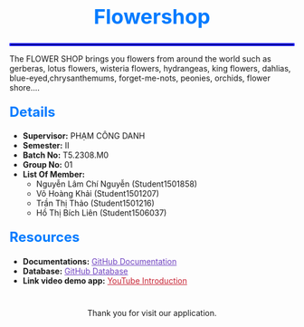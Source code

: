 <h1 style="font-size: 36px; font-weight: bold; text-align: center; color: #007BFF;">
Flowershop
</h1>
<hr style="border: 2px solid blue;">
<p>The FLOWER SHOP brings you flowers from around the world such as gerberas, lotus flowers, wisteria flowers, hydrangeas, king flowers, dahlias, blue-eyed,chrysanthemums, forget-me-nots, peonies, orchids, flower shore....</p>

<h2 style="font-size: 24px; margin-top: 20px; color: #007BFF;">Details</h2>
<ul>
    <li><strong>Supervisor:</strong> PHẠM CÔNG DANH</li>
    <li><strong>Semester:</strong> II</li>
    <li><strong>Batch No:</strong> T5.2308.M0</li>
    <li><strong>Group No:</strong> 01</li>
    <li><strong>List Of Member:</strong>
        <ul>
            <li>Nguyễn Lâm Chí Nguyễn (Student1501858)</li>
            <li>Võ Hoàng Khải (Student1501207)</li>
            <li>Trần Thị Thảo (Student1501216)</li>
            <li>Hồ Thị Bích Liên (Student1506037)</li>
        </ul>
    </li>
</ul>

<h2 style="font-size: 24px; margin-top: 20px; color: #007BFF;">Resources</h2>
<ul>
    <li><strong>Documentations:</strong> <a href=" https://github.com/bichlienho/Group1-FlowerShop" style="color: #6f42c1;"><i class="fab fa-github"></i> GitHub Documentation</a></li>
    <li><strong>Database:</strong> <a href="https://github.com/bichlienho/QLBanhangJavafx" style="color: #6f42c1;"><i class="fab fa-github"></i> GitHub Database</a></li>
    <li><strong>Link video demo app:</strong> <a href="https://www.youtube.com/watch?v=7h_TyI6RXG0" style="color: #c82333;"><i class="fab fa-youtube"></i> YouTube Introduction</a></li>
</ul>

<div style="text-align: center; margin-top: 40px;">
Thank you for visit our application.
</div>
